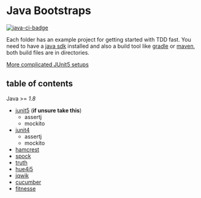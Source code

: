 # Java Bootstraps

[![java-ci-badge]][ci-actions]

Each folder has an example project for getting started with TDD fast.
You need to have a [java sdk](https://www.java.com/) installed and also a build tool like [gradle](http://gradle.org/) or [maven](https://maven.apache.org/), both build files are in directories.

[More complicated JUnit5 setups](https://github.com/junit-team/junit5-samples)

## table of contents

Java >= _1.8_
  * [junit5](junit5) (**if unsure take this**)
      * assertj
      * mockito
  * [junit4](junit4)
      * assertj
      * mockito
  * [hamcrest](hamcrest)
  * [spock](spock)
  * [truth](truth)
  * [hue4j5](hue4j5)
  * [jqwik](jqwik)
  * [cucumber](cucumber)
  * [fitnesse](fitnesse)

  [java-ci-badge]:../../../kata-bootstraps/workflows/Java%20CI/badge.svg "CI build status"
  [ci-actions]:../../../kata-bootstraps/actions
